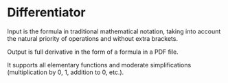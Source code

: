 # Differentiator

Input is the formula in traditional mathematical notation, taking into account the natural priority of operations and
without extra brackets. 

Output is full derivative in the form of a formula in a PDF file. 

It supports all elementary functions and moderate simplifications (multiplication by 0, 1, addition to 0, etc.).
